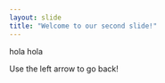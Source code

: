 ```yaml
---
layout: slide
title: "Welcome to our second slide!"
---
```

<p> hola hola <p>
Use the left arrow to go back!

